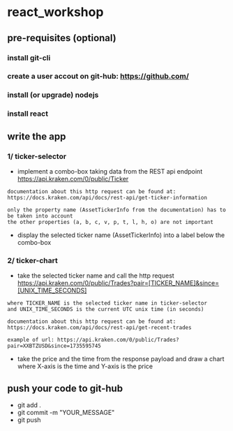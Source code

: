 # react_workshop

## pre-requisites (optional)

### install git-cli

### create a user accout on git-hub: https://github.com/

### install (or upgrade) nodejs

### install react  

## write the app
### 1/ ticker-selector
- implement a combo-box taking data from the REST api endpoint https://api.kraken.com/0/public/Ticker
```
documentation about this http request can be found at: 
https://docs.kraken.com/api/docs/rest-api/get-ticker-information

only the property name (AssetTickerInfo from the documentation) has to be taken into account
the other properties (a, b, c, v, p, t, l, h, o) are not important 
```
- display the selected ticker name (AssetTickerInfo) into a label below the combo-box

### 2/ ticker-chart
- take the selected ticker name and call the http request https://api.kraken.com/0/public/Trades?pair=[TICKER_NAME]&since=[UNIX_TIME_SECONDS]

```
where TICKER_NAME is the selected ticker name in ticker-selector
and UNIX_TIME_SECONDS is the current UTC unix time (in seconds)

documentation about this http request can be found at: 
https://docs.kraken.com/api/docs/rest-api/get-recent-trades

example of url: https://api.kraken.com/0/public/Trades?pair=XXBTZUSD&since=1735595745
```

- take the price and the time from the response payload and draw a chart where X-axis is the time and Y-axis is the price 

## push your code to git-hub
- git add .
- git commit -m "YOUR_MESSAGE"
- git push

